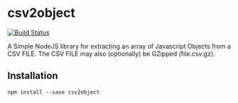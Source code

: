 # csv2object

[![Build Status](https://travis-ci.org/MoxieUSA/node-csv2object.svg?branch=master)](https://travis-ci.org/MoxieUSA/node-csv2object)

A Simple NodeJS library for extracting an array of Javascript Objects from a CSV FILE. The CSV FILE may also (optionally) be GZipped (file.csv.gz).

## Installation

`npm install --save csv2object`

